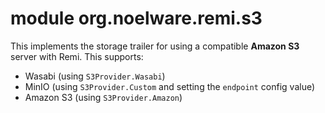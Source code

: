 # module org.noelware.remi.s3
This implements the storage trailer for using a compatible **Amazon S3** server with Remi. This supports:

- Wasabi (using `S3Provider.Wasabi`)
- MinIO (using `S3Provider.Custom` and setting the `endpoint` config value)
- Amazon S3 (using `S3Provider.Amazon`)
